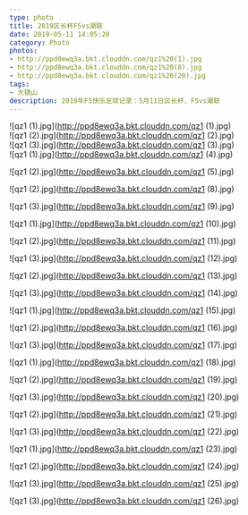 ```yaml
---
type: photo
title: 2019区长杯F5vs潮联
date: 2019-05-11 14:05:20
category: Photo
photos:
- http://ppd8ewq3a.bkt.clouddn.com/qz1%20(1).jpg
- http://ppd8ewq3a.bkt.clouddn.com/qz1%20(8).jpg
- http://ppd8ewq3a.bkt.clouddn.com/qz1%20(20).jpg
tags:
- 大镜山
description: 2019年F5快乐足球记录：5月11日区长杯，F5vs潮联
---
```




![qz1 (1).jpg](http://ppd8ewq3a.bkt.clouddn.com/qz1 (1).jpg)  
![qz1 (2).jpg](http://ppd8ewq3a.bkt.clouddn.com/qz1 (2).jpg)  
![qz1 (3).jpg](http://ppd8ewq3a.bkt.clouddn.com/qz1 (3).jpg)  
![qz1 (1).jpg](http://ppd8ewq3a.bkt.clouddn.com/qz1 (4).jpg)

![qz1 (2).jpg](http://ppd8ewq3a.bkt.clouddn.com/qz1 (5).jpg)

![qz1 (2).jpg](http://ppd8ewq3a.bkt.clouddn.com/qz1 (8).jpg)

![qz1 (3).jpg](http://ppd8ewq3a.bkt.clouddn.com/qz1 (9).jpg)

![qz1 (1).jpg](http://ppd8ewq3a.bkt.clouddn.com/qz1 (10).jpg)

![qz1 (2).jpg](http://ppd8ewq3a.bkt.clouddn.com/qz1 (11).jpg)

![qz1 (3).jpg](http://ppd8ewq3a.bkt.clouddn.com/qz1 (12).jpg)

![qz1 (2).jpg](http://ppd8ewq3a.bkt.clouddn.com/qz1 (13).jpg)

![qz1 (3).jpg](http://ppd8ewq3a.bkt.clouddn.com/qz1 (14).jpg)

![qz1 (1).jpg](http://ppd8ewq3a.bkt.clouddn.com/qz1 (15).jpg)

![qz1 (2).jpg](http://ppd8ewq3a.bkt.clouddn.com/qz1 (16).jpg)

![qz1 (3).jpg](http://ppd8ewq3a.bkt.clouddn.com/qz1 (17).jpg)

![qz1 (1).jpg](http://ppd8ewq3a.bkt.clouddn.com/qz1 (18).jpg)

![qz1 (2).jpg](http://ppd8ewq3a.bkt.clouddn.com/qz1 (19).jpg)

![qz1 (3).jpg](http://ppd8ewq3a.bkt.clouddn.com/qz1 (20).jpg)

![qz1 (2).jpg](http://ppd8ewq3a.bkt.clouddn.com/qz1 (21).jpg)

![qz1 (3).jpg](http://ppd8ewq3a.bkt.clouddn.com/qz1 (22).jpg)

![qz1 (1).jpg](http://ppd8ewq3a.bkt.clouddn.com/qz1 (23).jpg)

![qz1 (2).jpg](http://ppd8ewq3a.bkt.clouddn.com/qz1 (24).jpg)

![qz1 (3).jpg](http://ppd8ewq3a.bkt.clouddn.com/qz1 (25).jpg)

![qz1 (3).jpg](http://ppd8ewq3a.bkt.clouddn.com/qz1 (26).jpg)
